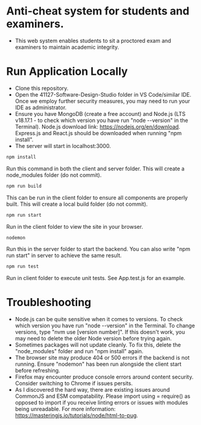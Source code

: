 # Anti-cheat system for students and examiners.

* This web system enables students to sit a proctored exam and examiners to maintain academic integrity.

# Run Application Locally

* Clone this repository.
* Open the 41127-Software-Design-Studio folder in VS Code/similar IDE. Once we employ further security measures, you may need to run your IDE as administrator.
* Ensure you have MongoDB (create a free account) and Node.js (LTS v18.17.1 - to check which version you have run "node --version" in the Terminal). Node.js download link: https://nodejs.org/en/download. Express.js and React.js should be downloaded when running "npm install".
* The server will start in localhost:3000.

```sh
npm install
```
Run this command in both the client and server folder. This will create a node_modules folder (do not commit).

```sh
npm run build
```
This can be run in the client folder to ensure all components are properly built. This will create a local build folder (do not commit).

```sh
npm run start
```
Run in the client folder to view the site in your browser. 

```sh
nodemon
```
Run this in the server folder to start the backend. You can also write "npm run start" in server to achieve the same result.

```sh
npm run test
```
Run in client folder to execute unit tests. See App.test.js for an example.

# Troubleshooting

* Node.js can be quite sensitive when it comes to versions. To check which version you have run "node --version" in the Terminal. To change versions, type "nvm use [version number]". If this doesn't work, you may need to delete the older Node version before trying again.
* Sometimes packages will not update cleanly. To fix this, delete the "node_modules" folder and run "npm install" again.
* The browser site may produce 404 or 500 errors if the backend is not running. Ensure "nodemon" has been run alongside the client start before refreshing.
* Firefox may encounter produce console errors around content security. Consider switching to Chrome if issues persits.
* As I discovered the hard way, there are existing issues around CommonJS and ESM compatability. Please import using = require() as opposed to import if you receive linting errors or issues with modules being unreadable. For more information: https://masteringjs.io/tutorials/node/html-to-pug. 
